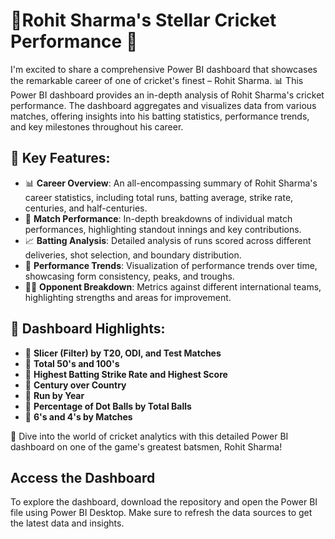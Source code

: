 # 🚀Rohit Sharma's Stellar Cricket Performance 🏏

I'm excited to share a comprehensive Power BI dashboard that showcases the remarkable career of one of cricket's finest – Rohit Sharma. 📊 This Power BI dashboard provides an in-depth analysis of Rohit Sharma's cricket performance. The dashboard aggregates and visualizes data from various matches, offering insights into his batting statistics, performance trends, and key milestones throughout his career.

## 🌟 Key Features:

- 📊 **Career Overview**: An all-encompassing summary of Rohit Sharma's career statistics, including total runs, batting average, strike rate, centuries, and half-centuries.
- 🏏 **Match Performance**: In-depth breakdowns of individual match performances, highlighting standout innings and key contributions.
- 📈 **Batting Analysis**: Detailed analysis of runs scored across different deliveries, shot selection, and boundary distribution.
- 📅 **Performance Trends**: Visualization of performance trends over time, showcasing form consistency, peaks, and troughs.
- 🏴‍☠️ **Opponent Breakdown**: Metrics against different international teams, highlighting strengths and areas for improvement.

## 🎯 Dashboard Highlights:

- 📌 **Slicer (Filter) by T20, ODI, and Test Matches**
- 📌 **Total 50's and 100's**
- 📌 **Highest Batting Strike Rate and Highest Score**
- 📌 **Century over Country**
- 📌 **Run by Year**
- 📌 **Percentage of Dot Balls by Total Balls**
- 📌 **6's and 4's by Matches**

🏏 Dive into the world of cricket analytics with this detailed Power BI dashboard on one of the game's greatest batsmen, Rohit Sharma!

## Access the Dashboard

To explore the dashboard, download the repository and open the Power BI file using Power BI Desktop. Make sure to refresh the data sources to get the latest data and insights.

